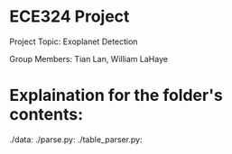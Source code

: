 # ECE324 Project

Project Topic: Exoplanet Detection

Group Members: Tian Lan, William LaHaye

# Explaination for the folder's contents:

./data:
./parse.py:
./table_parser.py:
